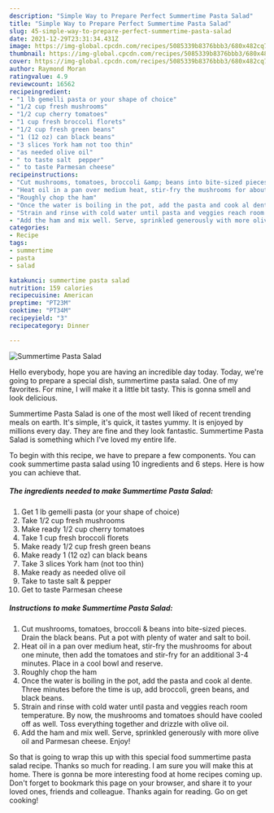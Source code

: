 ```yaml
---
description: "Simple Way to Prepare Perfect Summertime Pasta Salad"
title: "Simple Way to Prepare Perfect Summertime Pasta Salad"
slug: 45-simple-way-to-prepare-perfect-summertime-pasta-salad
date: 2021-12-29T23:31:34.431Z
image: https://img-global.cpcdn.com/recipes/5085339b8376bbb3/680x482cq70/summertime-pasta-salad-recipe-main-photo.jpg
thumbnail: https://img-global.cpcdn.com/recipes/5085339b8376bbb3/680x482cq70/summertime-pasta-salad-recipe-main-photo.jpg
cover: https://img-global.cpcdn.com/recipes/5085339b8376bbb3/680x482cq70/summertime-pasta-salad-recipe-main-photo.jpg
author: Raymond Moran
ratingvalue: 4.9
reviewcount: 16562
recipeingredient:
- "1 lb gemelli pasta or your shape of choice"
- "1/2 cup fresh mushrooms"
- "1/2 cup cherry tomatoes"
- "1 cup fresh broccoli florets"
- "1/2 cup fresh green beans"
- "1 (12 oz) can black beans"
- "3 slices York ham not too thin"
- "as needed olive oil"
- " to taste salt  pepper"
- " to taste Parmesan cheese"
recipeinstructions:
- "Cut mushrooms, tomatoes, broccoli &amp; beans into bite-sized pieces. Drain the black beans. Put a pot with plenty of water and salt to boil."
- "Heat oil in a pan over medium heat, stir-fry the mushrooms for about one minute, then add the tomatoes and stir-fry for an additional 3-4 minutes. Place in a cool bowl and reserve."
- "Roughly chop the ham"
- "Once the water is boiling in the pot, add the pasta and cook al dente. Three minutes before the time is up, add broccoli, green beans, and black beans."
- "Strain and rinse with cold water until pasta and veggies reach room temperature. By now, the mushrooms and tomatoes should have cooled off as well. Toss everything together and drizzle with olive oil."
- "Add the ham and mix well. Serve, sprinkled generously with more olive oil and Parmesan cheese. Enjoy!"
categories:
- Recipe
tags:
- summertime
- pasta
- salad

katakunci: summertime pasta salad 
nutrition: 159 calories
recipecuisine: American
preptime: "PT23M"
cooktime: "PT34M"
recipeyield: "3"
recipecategory: Dinner

---
```



![Summertime Pasta Salad](https://img-global.cpcdn.com/recipes/5085339b8376bbb3/680x482cq70/summertime-pasta-salad-recipe-main-photo.jpg)

Hello everybody, hope you are having an incredible day today. Today, we're going to prepare a special dish, summertime pasta salad. One of my favorites. For mine, I will make it a little bit tasty. This is gonna smell and look delicious.



Summertime Pasta Salad is one of the most well liked of recent trending meals on earth. It's simple, it's quick, it tastes yummy. It is enjoyed by millions every day. They are fine and they look fantastic. Summertime Pasta Salad is something which I've loved my entire life.


To begin with this recipe, we have to prepare a few components. You can cook summertime pasta salad using 10 ingredients and 6 steps. Here is how you can achieve that.

<!--inarticleads1-->

##### The ingredients needed to make Summertime Pasta Salad:

1. Get 1 lb gemelli pasta (or your shape of choice)
1. Take 1/2 cup fresh mushrooms
1. Make ready 1/2 cup cherry tomatoes
1. Take 1 cup fresh broccoli florets
1. Make ready 1/2 cup fresh green beans
1. Make ready 1 (12 oz) can black beans
1. Take 3 slices York ham (not too thin)
1. Make ready as needed olive oil
1. Take  to taste salt &amp; pepper
1. Get  to taste Parmesan cheese




<!--inarticleads2-->

##### Instructions to make Summertime Pasta Salad:

1. Cut mushrooms, tomatoes, broccoli &amp; beans into bite-sized pieces. Drain the black beans. Put a pot with plenty of water and salt to boil.
1. Heat oil in a pan over medium heat, stir-fry the mushrooms for about one minute, then add the tomatoes and stir-fry for an additional 3-4 minutes. Place in a cool bowl and reserve.
1. Roughly chop the ham
1. Once the water is boiling in the pot, add the pasta and cook al dente. Three minutes before the time is up, add broccoli, green beans, and black beans.
1. Strain and rinse with cold water until pasta and veggies reach room temperature. By now, the mushrooms and tomatoes should have cooled off as well. Toss everything together and drizzle with olive oil.
1. Add the ham and mix well. Serve, sprinkled generously with more olive oil and Parmesan cheese. Enjoy!




So that is going to wrap this up with this special food summertime pasta salad recipe. Thanks so much for reading. I am sure you will make this at home. There is gonna be more interesting food at home recipes coming up. Don't forget to bookmark this page on your browser, and share it to your loved ones, friends and colleague. Thanks again for reading. Go on get cooking!
